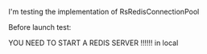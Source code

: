 I'm testing the implementation of RsRedisConnectionPool 

Before launch test:

YOU NEED TO START A REDIS SERVER !!!!!! in local 